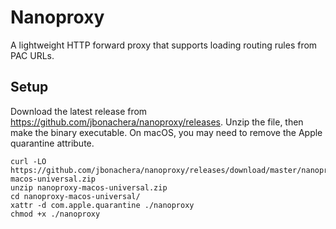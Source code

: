 # Nanoproxy
A lightweight HTTP forward proxy that supports loading routing rules from PAC URLs.

## Setup

Download the latest release from https://github.com/jbonachera/nanoproxy/releases.
Unzip the file, then make the binary executable. On macOS, you may need to remove the Apple quarantine attribute.

```shell
curl -LO https://github.com/jbonachera/nanoproxy/releases/download/master/nanoproxy-macos-universal.zip
unzip nanoproxy-macos-universal.zip
cd nanoproxy-macos-universal/
xattr -d com.apple.quarantine ./nanoproxy
chmod +x ./nanoproxy
```
